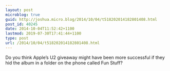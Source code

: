 ```yaml
---
layout: post
microblog: true
guid: http://joshua.micro.blog/2014/10/04/t518202014182801408.html
post_id: 40245
date: 2014-10-04T11:52:42+1100
lastmod: 2019-07-30T17:41:44+1100
type: post
url: /2014/10/04/t518202014182801408.html
---
```

Do you think Apple’s U2 giveaway might have been more successful if they hid the album in a folder on the phone called Fun Stuff?
